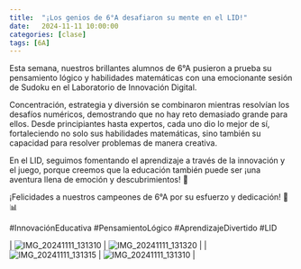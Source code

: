 ```yaml
---
title:  "¡Los genios de 6°A desafiaron su mente en el LID!"
date:   2024-11-11 10:00:00
categories: [clase]
tags: [6A]
---
```

Esta semana, nuestros brillantes alumnos de 6°A pusieron a prueba su pensamiento lógico y habilidades matemáticas con una emocionante sesión de Sudoku en el Laboratorio de Innovación Digital.

Concentración, estrategia y diversión se combinaron mientras resolvían los desafíos numéricos, demostrando que no hay reto demasiado grande para ellos. Desde principiantes hasta expertos, cada uno dio lo mejor de sí, fortaleciendo no solo sus habilidades matemáticas, sino también su capacidad para resolver problemas de manera creativa.

En el LID, seguimos fomentando el aprendizaje a través de la innovación y el juego, porque creemos que la educación también puede ser ¡una aventura llena de emoción y descubrimientos! 🚀

¡Felicidades a nuestros campeones de 6°A por su esfuerzo y dedicación! 👏📊

#InnovaciónEducativa #PensamientoLógico #AprendizajeDivertido #LID

| ![IMG_20241111_131310](https://github.com/user-attachments/assets/853a183c-fb93-4519-8906-106fcdef595f)  | ![IMG_20241111_131320](https://github.com/user-attachments/assets/6a5c26b1-ec52-47c4-a3b2-33dc41a5392c)  |
| ![IMG_20241111_131315](https://github.com/user-attachments/assets/7cc1cd2c-4aa2-4669-9dcb-41939bace826)  | ![IMG_20241111_131310](https://github.com/user-attachments/assets/1734c12b-d115-49d0-8048-b76c45df20c9)  |

[lid]: https://ipc-lid.github.io/ 

